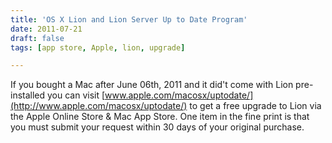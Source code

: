 ```yaml
---
title: 'OS X Lion and Lion Server Up to Date Program'
date: 2011-07-21
draft: false
tags: [app store, Apple, lion, upgrade]

---
```


If you bought a Mac after June 06th, 2011 and it did't come with Lion pre-installed you can visit [www.apple.com/macosx/uptodate/](http://www.apple.com/macosx/uptodate/) to get a free upgrade to Lion via the Apple Online Store & Mac App Store. One item in the fine print is that you must submit your request within 30 days of your original purchase.